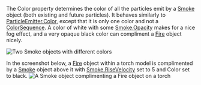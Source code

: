 The Color property determines the color of all the particles emit by a
[Smoke](https://create.roblox.com/docs/reference/engine/classes/Smoke) object (both existing and future particles). It behaves similarly
to [ParticleEmitter.Color](https://create.roblox.com/docs/reference/engine/classes/ParticleEmitter#Color), except that it is only one color and not a
[ColorSequence](https://developer.roblox.com/en-us/api-reference/datatype/ColorSequence). A color of white with some [Smoke.Opacity](https://create.roblox.com/docs/reference/engine/classes/Smoke#Opacity) makes
for a nice fog effect, and a very opaque black color can compliment a
[Fire](https://create.roblox.com/docs/reference/engine/classes/Fire) object nicely.

![Two Smoke objects with different colors][1]

In the screenshot below, a [Fire](https://create.roblox.com/docs/reference/engine/classes/Fire) object within a torch model is
complimented by a [Smoke](https://create.roblox.com/docs/reference/engine/classes/Smoke) object above it with [Smoke.RiseVelocity](https://create.roblox.com/docs/reference/engine/classes/Smoke#RiseVelocity) set to
5 and Color set to black.
![A Smoke object complimenting a Fire object on a torch][2]

[1]: https://prod.docsiteassets.roblox.com/assets/blt6952d1f0943c1f61/Smoke_Color.png
[2]: https://prod.docsiteassets.roblox.com/assets/blt02d5fee090b5bc62/Smoke_Fire.png